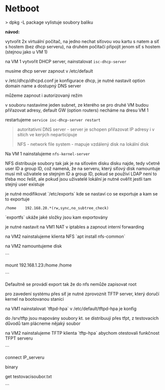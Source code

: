 # Netboot

&gt; dpkg -L package vylistuje soubory balíku



**návod:**

vytvořit 2x virtuální počítač, na jedno nechat síťovou vou kartu s natem a síť s hostem \(bez dhcp serveru\), na druhém počítači připojit jenom síť s hostem \(stejnou jako u VM 1\)

na VM 1 vytvořit DHCP server, nainstalovat `isc-dhcp-server`

musíme dhcp server zapnout v /etc/default

v /etc/dhcp/dhcpd.conf je konfigurace dhcp, je nutné nastavit option domain name a dostupný DNS server

můžeme zapnout i autorizovaný režim

v souboru nastavíme jeden subnet, ze kterého se pro druhé VM budou přiřazovat adresy, default GW \(option routers\) necháme na dresu  VM 1

restartujeme `service isc-dhcp-server restart`

> autoritativní DNS server - server je schopen přiřazovat IP adresy i v sítích ve kerých neparticipuje
>
>  NFS - network file system - mapuje vzdálený disk na lokální disk



Na VM 1 nainstalujeme `nfs-kernel-server`



NFS distribuuje soubory tak jak je na síťovém disku disku najde, tedy včetně user ID a group ID, což namená, že na serveru, který síťový disk namountuje musí mít uživatele se stejným ID a group ID, pokud se používí LDAP není to třeba moc řešit, ale pokud jsou uživatelé lokální je nutné ověřit  jestli tam stejný user existuje



je nutné modifikovat \`/etc/exports\` kde se nastaví co se exportuje a kam se to exportuje



```
/home    192.168.20.*(rw,sync,no_subtree_check)
```

\`exportfs\` ukáže jaké složky jsou kam exportovány



je nutné nastavit na VM1 NAT v iptables a zapnout interní forwarding



na VM2 nainstalujeme klienta NFS \`apt install nfs-common\`



na VM2 namountujeme disk



\`\`\`

mount 192.168.1.23:/home /home

\`\`\`



Defaultně se provádí export tak že do nfs nemůže zapisovat root



pro zavedení systému přes síť je nutné zprovoznit TFTP server, který doručí kernel na bootovanou stanici



na VM1 nainstalovat \`tftpd-hpa\` v /etc/default/tftpd-hpa je konfig



do /srv/tftp jsou mapovány soubory kt. se distribuují přes tfpt, z testovacích důvodů tam plácneme nějaký soubor



na VM2 nainstalujeme TFTP klienta \`tftp-hpa\` abychom otestovali funkčnost TFPT serveru



\`\`\`

connect IP\_serveru

binary

get testovacisoubor.txt

\`\`\`







